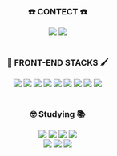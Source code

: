 
<div align='center'> 

<h3>☎️ CONTECT ☎️</h3>
 <a href="mailto:sixzero514@gmail.com"><img src="https://img.shields.io/badge/Gmail-d14836?style=flat&logo=Gmail&logoColor=white&link=mailto:sixzero514@gmail.com"/></a>
 <a href="https://velog.io/@codename-602"><img src="https://img.shields.io/badge/Tech Blog-20C997?style=flat&logo=velog&logoColor=white"/></a>

</div>

<br/>
<div align=center> 
  <h3>🎨 FRONT-END STACKS 🖌️</h3>
  
  <img src="https://img.shields.io/badge/html-E34F26?style=for-the-badge&logo=html5&logoColor=white&style=flat"> 
  <img src="https://img.shields.io/badge/css-1572B6?style=for-the-badge&logo=css3&logoColor=white&style=flat"> 
  <img src="https://img.shields.io/badge/scss-CC6699?style=for-the-badge&logo=sass&logoColor=white&style=flat">
  <img src="https://img.shields.io/badge/javascript-F7DF1E?style=for-the-badge&logo=javascript&logoColor=black&style=flat">
  <img src="https://img.shields.io/badge/jquery-0769AD?style=for-the-badge&logo=jquery&logoColor=white&style=flat">
  <img src="https://img.shields.io/badge/bootstrap-7952B3?style=for-the-badge&logo=bootstrap&logoColor=white&style=flat">
  <img src="https://img.shields.io/badge/mui-007FFF?style=for-the-badge&logo=mui&logoColor=white&style=flat">
  <img src="https://img.shields.io/badge/react-61DAFB?style=for-the-badge&logo=react&logoColor=black&style=flat"> 
  <img src="https://img.shields.io/badge/redux-764ABC?style=for-the-badge&logo=redux&logoColor=white&style=flat"> 
</div>

<br/>

<div align=center> 
  <h3>🤓 Studying 📚</h3>
  <img src="https://img.shields.io/badge/javascript-F7DF1E?style=for-the-badge&logo=javascript&logoColor=black&style=flat">
  <img src="https://img.shields.io/badge/react-61DAFB?style=for-the-badge&logo=react&logoColor=black&style=flat"> 
  <img src="https://img.shields.io/badge/typescript-3178C6?style=for-the-badge&logo=typescript&logoColor=white&style=flat"> 
  <img src="https://img.shields.io/badge/next.js-000000?style=for-the-badge&logo=next.js&logoColor=white&style=flat"> 
 <br>
 <img src="https://img.shields.io/badge/react native-61DAFB?style=for-the-badge&logo=react&logoColor=black&style=flat"> 
 <img src="https://img.shields.io/badge/styled components-DB7093?style=for-the-badge&logo=styled-components&logoColor=white&style=flat"> 
 <img src="https://img.shields.io/badge/webpack-8DD6F9?style=for-the-badge&logo=Webpack&logoColor=white&style=flat"> 
</div>
